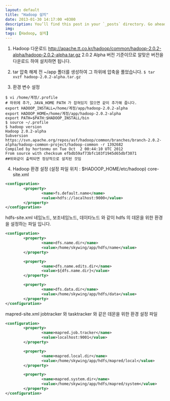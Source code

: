 ```yaml
---
layout: default
title: "Hadoop 설치"
date: 2013-01-30 14:17:00 +0300
description: You’ll find this post in your `_posts` directory. Go ahead and edit it and re-build the site to see your changes. # Add post description (optional)
img:  
tags: [Hadoop, 설치]
---
```

1. Hadoop 다운로드
http://apache.tt.co.kr/hadoop/common/hadoop-2.0.2-alpha/hadoop-2.0.2-alpha.tar.gz
2.0.2 Alpha 버전 기준이므로 알맞은 버전을 다운로드 하여 설치하면 됩니다.

2.  tar 압축 해제
전 ~/app 폴더를 생성하여 그 하위에 압축을 풀었습니다.
`$ tar xvzf hadoop-2.0.2-alpha.tar.gz`

3. 환경 변수 설정
```shell
$ vi /home/계정/.profile
# 하위에 추가, JAVA_HOME PATH 가 잡혀있지 않으면 같이 추가해 줍니다.
export HADOOP_INSTALL=/home/계정/app/hadoop-2.0.2-alpha
export HADOOP_HOME=/home/계정/app/hadoop-2.0.2-alpha
export PATH=$PATH:$HADOOP_INSTALL/bin
$ source ~/.profile
$ hadoop version 
Hadoop 2.0.2-alpha
Subversion https://svn.apache.org/repos/asf/hadoop/common/branches/branch-2.0.2-alpha/hadoop-common-project/hadoop-common -r 1392682
Compiled by hortonmu on Tue Oct  2 00:44:10 UTC 2012
From source with checksum efbdb59af73bfc103f1945d65dbf3071
##위와같이 출력되면 정상적으로 설치된 것임
```

4. Hadoop 환경 설정 (설정 파일 위치 : $HADOOP_HOME/etc/hadoop)
core-site.xml
```xml
<configuration>
        <property>
                <name>fs.default.name</name>
                <value>hdfs://localhost:9000</value>
        </property>
</configuration>
```

hdfs-site.xml
네임노드, 보조네임노드, 데이타노드 와 같이 hdfs 의 데몬을 위한 환경을 설정하는 파일 입니다.
```xml
<configuration>
        <property>
                <name>dfs.name.dir</name>
                <value>/home/skywing/app/hdfs/name</value>
        </property>

        <property>
                <name>dfs.name.edits.dir</name>
                <value>${dfs.name.dir}</value>
        </property>

        <property>
                <name>dfs.data.dir</name>
                <value>/home/skywing/app/hdfs/data</value>
        </property>
</configuration>
```

mapred-site.xml
jobtracker 와 tasktracker 와 같은 데몬을 위한 환경 설정 파일
```xml
<configuration>
        <property>
                <name>mapred.job.tracker</name>
                <value>localhost:9001</value>
        </property>

        <property>
                <name>mapred.local.dir</name>
                <value>/home/skywing/app/hdfs/mapred/local</value>
        </property>

        <property>
                <name>mapred.system.dir</name>
                <value>/home/skywing/app/hdfs/mapred/system</value>
        </property>
</configuration>
```

 

 